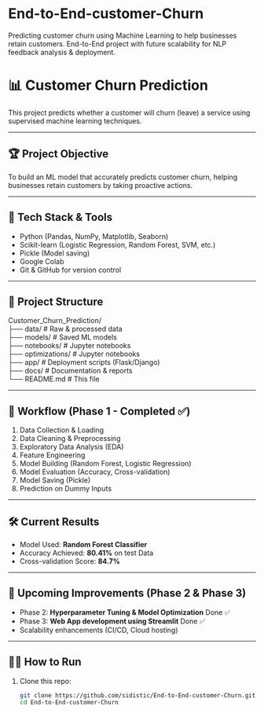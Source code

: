 # End-to-End-customer-Churn
Predicting customer churn using Machine Learning to help businesses retain customers. End-to-End project with future scalability for NLP feedback analysis &amp; deployment.

# 📊 Customer Churn Prediction

This project predicts whether a customer will churn (leave) a service using supervised machine learning techniques.

---

## 🏆 Project Objective
To build an ML model that accurately predicts customer churn, helping businesses retain customers by taking proactive actions.

---

## 🧰 Tech Stack & Tools
- Python (Pandas, NumPy, Matplotlib, Seaborn)
- Scikit-learn (Logistic Regression, Random Forest, SVM, etc.)
- Pickle (Model saving)
- Google Colab
- Git & GitHub for version control

---

## 📂 Project Structure
Customer_Churn_Prediction/<br>
├── data/ # Raw & processed data <br>
├── models/ # Saved ML models<br>
├── notebooks/ # Jupyter notebooks<br>
├── optimizations/ # Jupyter notebooks<br>
├── app/ # Deployment scripts (Flask/Django)<br>
├── docs/ # Documentation & reports<br>
└── README.md # This file<br>


---

## 🔎 Workflow (Phase 1 - Completed ✅)
1. Data Collection & Loading
2. Data Cleaning & Preprocessing
3. Exploratory Data Analysis (EDA)
4. Feature Engineering
5. Model Building (Random Forest, Logistic Regression)
6. Model Evaluation (Accuracy, Cross-validation)
7. Model Saving (Pickle)
8. Prediction on Dummy Inputs

---

## 🛠️ Current Results
- Model Used: **Random Forest Classifier**
- Accuracy Achieved: **80.41%** on test Data
- Cross-validation Score: **84.7%**

---

## 🚀 Upcoming Improvements (Phase 2 & Phase 3)
- Phase 2: **Hyperparameter Tuning & Model Optimization** Done ✅
- Phase 3: **Web App development using Streamlit** Done ✅
- Scalability enhancements (CI/CD, Cloud hosting)

---

## 🧑‍💻 How to Run
1. Clone this repo:
   ```bash
   git clone https://github.com/sidistic/End-to-End-customer-Churn.git
   cd End-to-End-customer-Churn




